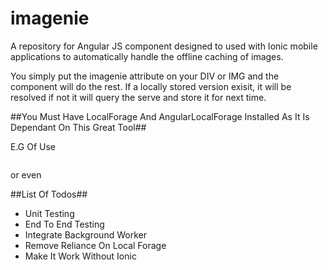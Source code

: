 # imagenie
A repository for Angular JS component designed to used with Ionic mobile applications to automatically handle the offline caching of images.

You simply put the imagenie attribute on your DIV or IMG and the component will do the rest. If a locally stored version exisit, it will be resolved if not it will query the serve and store it for next time. 

##You Must Have LocalForage And AngularLocalForage Installed As It Is Dependant On This Great Tool##

E.G Of Use 
<div imagenie="http://myImagePath/subPath/myImage.jpg"> </div>
<img ng-src="http://myImagePath/subPath/myImage.jpg">
  
or even
<img imagenie="http://myImagePath/subPath/myImage.jpg">


##List Of Todos##
* Unit Testing
* End To End Testing
* Integrate Background Worker
* Remove Reliance On Local Forage
* Make It Work Without Ionic


